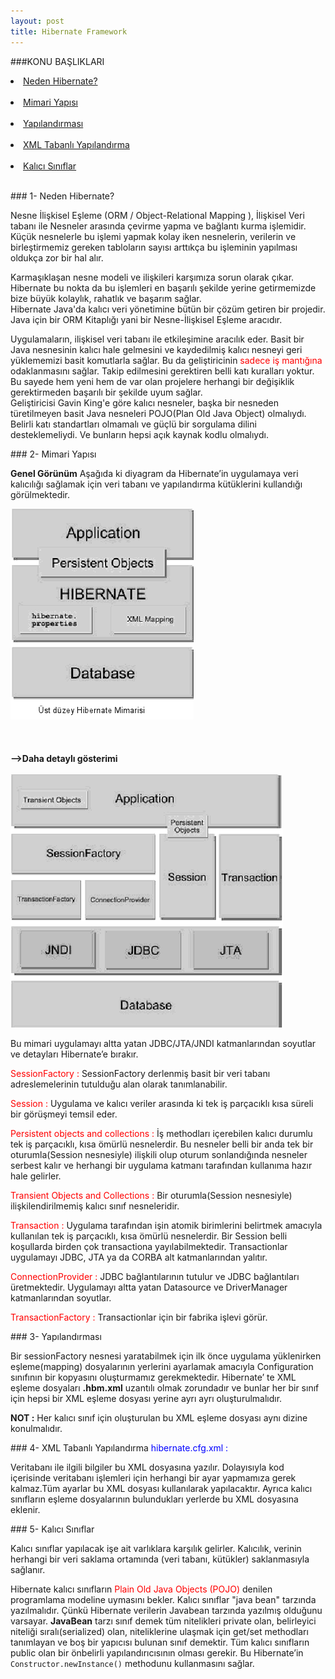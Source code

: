 ```yaml
---
layout: post
title: Hibernate Framework
---
```

###KONU BAŞLIKLARI

<li><a href="#hb-tanım"> Neden Hibernate?</a></li><br>
<li><a href="#hb-mimari"> Mimari Yapısı</a></li><br>
<li><a href="#hb-yapılandırma"> Yapılandırması</a></li><br>
<li><a href="#xml-tabanlı-ayarlar"> XML Tabanlı Yapılandırma</a></li><br>
<li><a href="#pojo"> Kalıcı Sınıflar</a></li><br>

###<a id="hb-tanım"> 1- Neden Hibernate?</a>

  Nesne İlişkisel Eşleme (ORM / Object-Relational Mapping ), İlişkisel Veri tabanı ile Nesneler arasında çevirme yapma 
ve bağlantı kurma işlemidir. Küçük nesnelerle bu işlemi yapmak kolay iken nesnelerin, verilerin ve birleştirmemiz gereken 
tabloların sayısı arttıkça bu işleminin yapılması oldukça zor bir hal alır.

  Karmaşıklaşan nesne modeli ve ilişkileri karşımıza sorun olarak çıkar. Hibernate bu nokta da bu işlemleri en başarılı 
şekilde yerine getirmemizde bize büyük kolaylık, rahatlık ve başarım sağlar. </br>
Hibernate Java'da kalıcı veri yönetimine bütün bir çözüm getiren bir projedir. Java için bir ORM Kitaplığı yani bir Nesne-İlişkisel
Eşleme aracıdır.
    
  Uygulamaların, ilişkisel veri tabanı ile etkileşimine aracılık eder. Basit bir Java nesnesinin kalıcı hale gelmesini
ve kaydedilmiş kalıcı nesneyi geri yüklememizi basit komutlarla sağlar. Bu da geliştiricinin <font color="red">sadece iş 
mantığına</font> odaklanmasını sağlar. Takip edilmesini gerektiren belli katı kuralları yoktur. Bu sayede hem yeni hem de var olan projelere herhangi bir değişiklik gerektirmeden başarılı bir şekilde uyum sağlar.</br>
Geliştiricisi Gavin King'e göre kalıcı nesneler, başka bir nesneden türetilmeyen basit Java nesneleri POJO(Plan Old Java Object) olmalıydı. Belirli katı standartları olmamalı ve güçlü bir sorgulama dilini desteklemeliydi. Ve bunların hepsi açık kaynak kodlu olmalıydı.

###<a id="hb-mimarisi"> 2- Mimari Yapısı</a>

<b>Genel Görünüm</b>
Aşağıda ki diyagram da Hibernate’in uygulamaya veri kalıcılığı sağlamak için veri tabanı ve yapılandırma kütüklerini kullandığı görülmektedir.

<img src="/images/hibernate/mimari.png"></a> </br></br>
</br></br>
<b> -->Daha detaylı gösterimi</b>
</br></br>
<img src="/images/hibernate/alt_yapi.png"></a> </br>

   Bu mimari uygulamayı altta yatan JDBC/JTA/JNDI katmanlarından soyutlar ve detayları Hibernate’e bırakır.

<font color="red"> SessionFactory : </font>SessionFactory derlenmiş basit bir veri tabanı adreslemelerinin tutulduğu alan olarak tanımlanabilir.

<font color="red"> Session : </font>Uygulama ve kalıcı veriler arasında ki tek iş parçacıklı kısa süreli bir görüşmeyi temsil eder.

<font color="red"> Persistent objects and collections : </font>İş methodları içerebilen kalıcı durumlu tek iş parçacıklı, 
kısa ömürlü nesnelerdir. Bu nesneler belli bir anda tek bir oturumla(Session nesnesiyle) ilişkili olup oturum sonlandığında
 nesneler serbest kalır ve herhangi bir uygulama katmanı tarafından kullanıma hazır hale gelirler.

<font color="red"> Transient Objects and Collections : </font>Bir oturumla(Session nesnesiyle) ilişkilendirilmemiş
kalıcı sınıf nesneleridir.

<font color="red"> Transaction : </font>Uygulama tarafından işin atomik birimlerini belirtmek amacıyla kullanılan tek iş parçacıklı,
kısa ömürlü nesnelerdir. Bir Session belli koşullarda birden çok transactiona yayılabilmektedir. 
Transactionlar uygulamayı JDBC, JTA ya da CORBA alt katmanlarından yalıtır.

<font color="red"> ConnectionProvider : </font>JDBC bağlantılarının tutulur ve JDBC bağlantıları üretmektedir. Uygulamayı altta yatan Datasource ve DriverManager katmanlarından soyutlar.

<font color="red"> TransactionFactory : </font>Transactionlar için bir fabrika işlevi görür.

###<a id="hb-yapılandırma"> 3- Yapılandırması</a>

  Bir sessionFactory nesnesi yaratabilmek için ilk önce uygulama yüklenirken eşleme(mapping) dosyalarının yerlerini
ayarlamak amacıyla Configuration sınıfının bir kopyasını oluşturmamız gerekmektedir.
  Hibernate’ te XML eşleme dosyaları <b>.hbm.xml</b> uzantılı olmak zorundadır ve bunlar her bir sınıf için hepsi bir
XML eşleme dosyası yerine ayrı ayrı oluşturulmalıdır.

<b>NOT :</b> Her kalıcı sınıf için oluşturulan bu XML eşleme dosyası aynı dizine konulmalıdır.

###<a id="xml-tabanlı-ayarlar"> 4- XML Tabanlı Yapılandırma</a>
<font color="blue">hibernate.cfg.xml :</font>

  <p>Veritabanı ile ilgili bilgiler bu XML dosyasına yazılır. Dolayısıyla kod içerisinde veritabanı işlemleri için herhangi
bir ayar yapmamıza gerek kalmaz.Tüm ayarlar bu XML dosyası kullanılarak yapılacaktır.
  Ayrıca kalıcı sınıfların eşleme dosyalarının bulundukları yerlerde bu XML dosyasına eklenir.</p>

###<a id="pojo"> 5- Kalıcı Sınıflar</a>

  Kalıcı sınıflar yapılacak işe ait varlıklara karşılık gelirler. Kalıcılık, verinin herhangi bir veri saklama
ortamında (veri tabanı, kütükler) saklanmasıyla sağlanır.

  Hibernate kalıcı sınıfların <font color="red">Plain Old Java Objects (POJO)</font> denilen programlama modeline
uymasını bekler.
  Kalıcı sınıflar "java bean" tarzında yazılmalıdır. Çünkü Hibernate verilerin Javabean tarzında yazılmış olduğunu varsayar. 
 <b>JavaBean</b> tarzı sınıf demek tüm nitelikleri private olan, belirleyici niteliği sıralı(serialized) olan, niteliklerine 
ulaşmak için get/set methodları tanımlayan ve boş bir yapıcısı bulunan sınıf demektir. Tüm kalıcı sınıfların public olan bir 
önbelirli yapılandırıcısının olması gerekir. Bu Hibernate’in <code>Constructor.newInstance()</code> methodunu kullanmasını sağlar.
